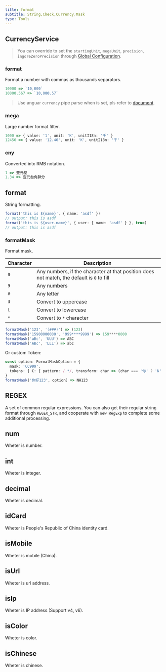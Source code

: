 ```yaml
---
title: format
subtitle: String,Check,Currency,Mask
type: Tools
---
```


## CurrencyService

> You can override to set the `startingUnit`, `megaUnit`, `precision`, `ingoreZeroPrecision` through [Global Configuration](/docs/global-config).

### format

Format a number with commas as thousands separators.

```ts
10000 => `10,000`
10000.567 => `10,000.57`
```

> Use anguar `currency` pipe parse when is set, pls refer to [document](https://angular.io/api/common/CurrencyPipe).

### mega

Large number format filter.

```ts
1000 => { value: '1', unit: 'K', unitI18n: '千' }
12456 => { value: '12.46', unit: 'K', unitI18n: '千' }
```

### cny

Converted into RMB notation.

```ts
1 => 壹元整
1.34 => 壹元叁角肆分
```

## format

String formatting.

```ts
format('this is ${name}', { name: 'asdf' })
// output: this is asdf
format('this is ${user.name}', { user: { name: 'asdf' } }, true)
// output: this is asdf
```

### formatMask

Format mask.

| Character | Description |
| --- | --- |
| `0` | Any numbers, if the character at that position does not match, the default is `0` to fill |
| `9` | Any numbers |
| `#` | Any letter |
| `U` | Convert to uppercase |
| `L` | Convert to lowercase |
| `*` | Convert to `*` character |

```ts
formatMask('123', '(###)') => (123)
formatMask('15900000000', '999****9999') => 159****0000
formatMask('aBc', 'UUU') => ABC
formatMask('ABc', 'LLL') => abc
```

Or custom Token:

```ts
const option: FormatMaskOption = {
  mask: 'CC999',
  tokens: { C: { pattern: /.*/, transform: char => (char === '你' ? 'N' : 'H') } }
}
formatMask('你好123', option) => NH123
```

## REGEX

A set of common regular expressions. You can also get their regular string format through `REGEX_STR`, and cooperate with `new RegExp` to complete some additional processing.

## num

Wheter is number.

## int

Wheter is integer.

## decimal

Wheter is decimal.

## idCard

Wheter is People's Republic of China identity card.

## isMobile

Wheter is mobile (China).

## isUrl

Wheter is url address.

## isIp

Wheter is IP address (Support v4, v6).

## isColor

Wheter is color.

## isChinese

Wheter is chinese.
